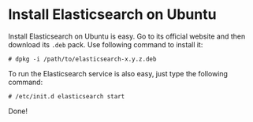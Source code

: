 # Install Elasticsearch on Ubuntu

Install Elasticsearch on Ubuntu is easy. Go to its official website and then download its `.deb` pack. Use following command to install it:

```console
# dpkg -i /path/to/elasticsearch-x.y.z.deb
```

To run the Elasticsearch service is also easy, just type the following command:

```console
# /etc/init.d elasticsearch start
```

Done!
